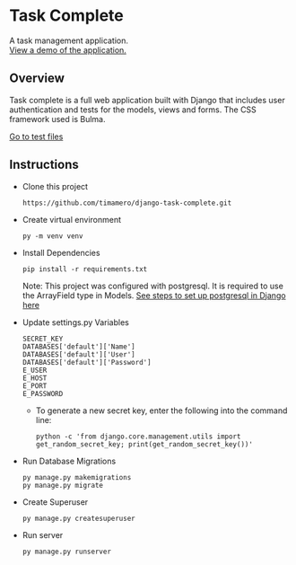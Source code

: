# Task Complete
A task management application.    
[View a demo of the application.](https://fc-taskcomplete.herokuapp.com/) 


## Overview
Task complete is a full web application built with Django that includes user authentication and tests for the models, views and forms. The CSS framework used is Bulma.

[Go to test files](https://github.com/timamero/django-task-complete/tree/main/todo/tests)

## Instructions
* Clone this project
    ```
    https://github.com/timamero/django-task-complete.git
    ```

* Create virtual environment
    ```
    py -m venv venv
    ```

* Install Dependencies
    ```
    pip install -r requirements.txt
    ```
    Note: This project was configured with postgresql. It is required to use the ArrayField type in Models.  [See steps to set up postgresql in Django here](https://github.com/timamero/django-starting-template/blob/main/postgresql/configure-postgresql-database.md)

* Update settings.py Variables
    ```
    SECRET_KEY 
    DATABASES['default']['Name']
    DATABASES['default']['User']
    DATABASES['default']['Password']
    E_USER
    E_HOST
    E_PORT
    E_PASSWORD
    ```
    * To generate a new secret key, enter the following into the command line:
        ```
        python -c 'from django.core.management.utils import get_random_secret_key; print(get_random_secret_key())'
        ```

 * Run Database Migrations 
    ```
    py manage.py makemigrations
    py manage.py migrate
    ```

* Create Superuser
    ```
    py manage.py createsuperuser
    ```

* Run server
    ```
    py manage.py runserver
    ```
